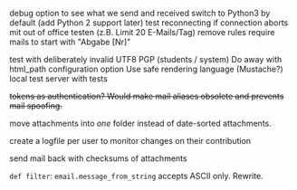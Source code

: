 debug option to see what we send and received
switch to Python3 by default (add Python 2 support later)
test reconnecting if connection aborts
mit out of office testen (z.B. Limit 20 E-Mails/Tag)
remove rules
require mails to start with "Abgabe [Nr]"


test with deliberately invalid UTF8
PGP (students / system)
Do away with html_path configuration option
Use safe rendering language (Mustache?)
local test server with tests

~~tokens as authentication? Would make mail aliases obsolete and prevents mail spoofing.~~

move attachments into *one* folder instead of date-sorted attachments.

create a logfile per user to monitor changes on their contribution

send mail back with checksums of attachments

`def filter`: `email.message_from_string` accepts ASCII only. Rewrite.
